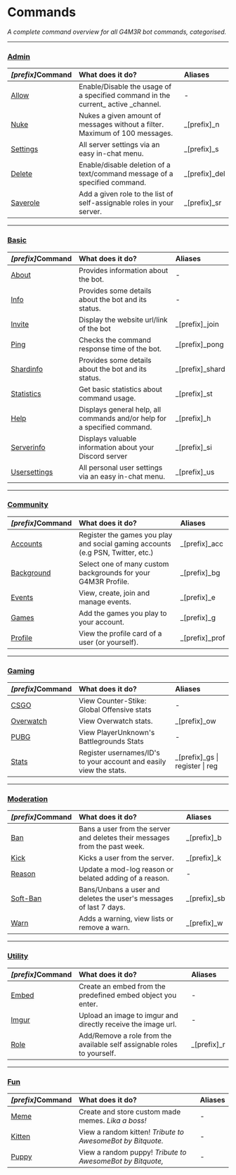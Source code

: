 # Commands

_A complete command overview for all G4M3R bot commands, categorised._

---

### [Admin](/commands/admin.md)

| _\[prefix\]_**Command** | **What does it do?** | **Aliases** |
| :--- | :--- | :--- |
| [Allow](/commands/admin/allow.md) | Enable/Disable the usage of a specified command in the current\_ active \_channel. | - |
| [Nuke](/commands/admin/nuke.md) | Nukes a given amount of messages without a filter. Maximum of 100 messages. | _\[prefix\]_n |
| [Settings](/commands/admin/settings.md) | All server settings via an easy in-chat menu. | _\[prefix\]_s |
| [Delete](/commands/admin/delete.md) | Enable/disable deletion of a text/command message of a specified command. | _\[prefix\]_del |
| [Saverole](/commands/admin/saverole.md) | Add a given role to the list of self-assignable roles in your server. | _\[prefix\]_sr |

---

### [Basic](/commands/basic.md)

| _\[prefix\]_**Command** | **What does it do?** | **Aliases** |
| :--- | :--- | :--- |
| [About](/commands/about.md) | Provides information about the bot. | - |
| [Info](/commands/info.md) | Provides some details about the bot and its status. | - |
| [Invite](/commands/invite.md) | Display the website url/link of the bot | _\[prefix\]_join |
| [Ping](/commands/ping.md) | Checks the command response time of the    bot. | _\[prefix\]_pong |
| [Shardinfo](/commands/shardinfo.md) | Provides some details about the bot and its status. | _\[prefix\]_shard |
| [Statistics](/commands/statistics.md) | Get basic statistics about command usage. | _\[prefix\]_st |
| [Help](/commands/help.md) | Displays general help, all commands and/or help for a specified command. | _\[prefix\]_h |
| [Serverinfo](/commands/serverinfo.md) | Displays valuable information about your     Discord server | _\[prefix\]_si |
| [Usersettings](/commands/usersettings.md) | All personal user settings via an easy in-chat menu. | _\[prefix\]_us |

---

### [Community](/commands/community.md)

| _\[prefix\]_**Command** | **What does it do?** | **Aliases** |
| :--- | :--- | :--- |
| [Accounts](/commands/community/accounts.md) | Register the games you play and social         gaming accounts \(e.g PSN, Twitter, etc.\) | _\[prefix\]_acc |
| [Background](/commands/community/background.md) | Select one of many custom backgrounds for your G4M3R Profile. | _\[prefix\]_bg |
| [Events](/commands/community/events.md) | View, create, join and manage events. | _\[prefix\]_e |
| [Games](/commands/community/games.md) | Add the games you play to your account. | _\[prefix\]_g |
| [Profile](/commands/community/profile.md) | View the profile card of a user \(or yourself\). | _\[prefix\]_prof |

---

### [Gaming](/commands/gaming.md)

| _\[prefix\]_**Command** | **What does it do?** | **Aliases** |
| :--- | :--- | :--- |
| [CSGO](/commands/gaming/cs:go.md) | View Counter-Stike: Global Offensive stats | - |
| [Overwatch](/commands/gaming/overwatch.md) | View Overwatch stats. | _\[prefix\]_ow |
| [PUBG](/commands/gaming/pubg.md) | View PlayerUnknown's Battlegrounds Stats | - |
| [Stats](/Stats) | Register usernames/ID's to your account and easily view the stats. | _\[prefix\]_gs \| register \| reg |

---

### [Moderation](/commands/moderation.md)

| _\[prefix\]_**Command** | **What does it do?** | **Aliases** |
| :--- | :--- | :--- |
| [Ban](/commands/moderation/ban.md) | Bans a user from the server and deletes their messages from the past week. | _\[prefix\]_b |
| [Kick](/commands/moderation/kick.md) | Kicks a user from the server. | _\[prefix\]_k |
| [Reason](/commands/moderation/reason.md) | Update a mod-log reason or belated adding of a reason. | - |
| [Soft-Ban](/commands/moderation/soft-ban.md) | Bans/Unbans a user and deletes the user's messages of last 7 days. | _\[prefix\]_sb |
| [Warn](/commands/moderation/warn.md) | Adds a warning, view lists or remove a warn. | _\[prefix\]_w |

---

### [Utility](/commands/utility.md)

| _\[prefix\]_**Command** | **What does it do?** | **Aliases** |
| :--- | :--- | :--- |
| [Embed](/commands/other/embed.md) | Create an embed from the predefined embed object you enter. | - |
| [Imgur](/commands/other/imgur.md) | Upload an image to imgur and directly receive the image url. | - |
| [Role](/commands/utility/role.md) | Add/Remove a role from the available self assignable roles to yourself. | _\[prefix\]_r |

---

### [Fun](/commands/fun.md)

| _\[prefix\]_**Command** | **What does it do?** | **Aliases** |
| :--- | :--- | :--- |
| [Meme](/commands/other/meme.md) | Create and store custom made memes. _Lika a boss!_ | - |
| [Kitten](/commands/other/kitten.md) | View a random kitten! _Tribute to AwesomeBot by Bitquote._ | - |
| [Puppy](/commands/other/puppy.md) | View a random puppy! _Tribute to AwesomeBot by Bitquote,_ | - |



